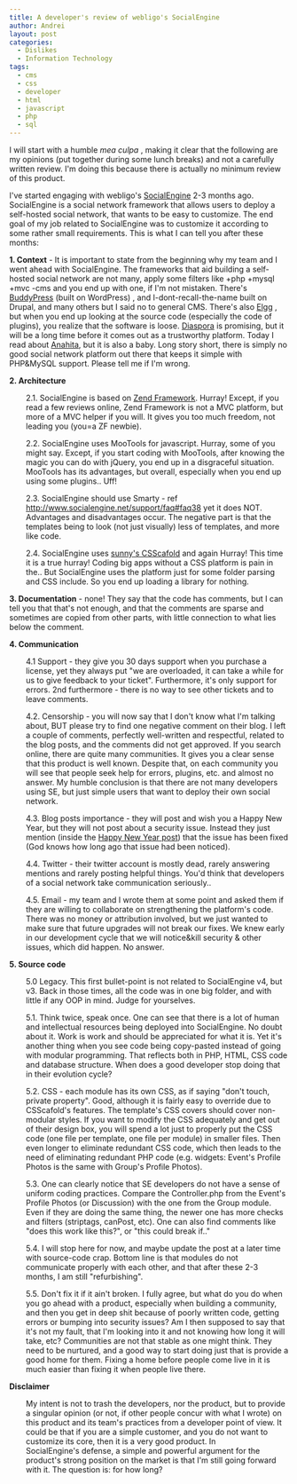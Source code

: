 ```yaml
---
title: A developer's review of webligo's SocialEngine
author: Andrei
layout: post
categories:
  - Dislikes
  - Information Technology
tags:
  - cms
  - css
  - developer
  - html
  - javascript
  - php
  - sql
---
```

I will start with a humble *mea culpa* , making it clear that the following are my opinions (put together during some lunch breaks) and not a carefully written review. I'm doing this because there is actually no minimum review of this product.

I've started engaging with webligo's [SocialEngine][1] 2-3 months ago. SocialEngine is a social network framework that allows users to deploy a self-hosted social network, that wants to be easy to customize. The end goal of my job related to SocialEngine was to customize it according to some rather small requirements. This is what I can tell you after these months:

**1. Context** - It is important to state from the beginning why my team and I went ahead with SocialEngine. The frameworks that aid building a self-hosted social network are not many, apply some filters like +php +mysql +mvc -cms and you end up with one, if I'm not mistaken. There's [BuddyPress][2] (built on WordPress) , and I-dont-recall-the-name built on Drupal, and many others but I said no to general CMS. There's also [Elgg][3] , but when you end up looking at the source code (especially the code of plugins), you realize that the software is loose. [Diaspora][4] is promising, but it will be a long time before it comes out as a trustworthy platform. Today I read about [Anahita][5], but it is also a baby. Long story short, there is simply no good social network platform out there that keeps it simple with PHP&MySQL support. Please tell me if I'm wrong.

**2. Architecture**

<p style="padding-left: 30px;">
  2.1. SocialEngine is based on <a href="http://zendframework.com">Zend Framework</a>. Hurray! Except, if you read a few reviews online, Zend Framework is not a MVC platform, but more of a MVC helper if you will. It gives you too much freedom, not leading you (you=a ZF newbie).
</p>

<p style="padding-left: 30px;">
  2.2. SocialEngine uses MooTools for javascript. Hurray, some of you might say. Except, if you start coding with MooTools, after knowing the magic you can do with jQuery, you end up in a disgraceful situation. MooTools has its advantages, but overall, especially when you end up using some plugins.. Uff!
</p>

<p style="padding-left: 30px;">
  2.3. SocialEngine should use Smarty - ref <a href="http://www.socialengine.net/support/faq#faq38">http://www.socialengine.net/support/faq#faq38</a> yet it does NOT. Advantages and disadvantages occur. The negative part is that the templates being to look (not just visually) less of templates, and more like code.
</p>

<p style="padding-left: 30px;">
  2.4. SocialEngine uses <a href="https://github.com/sunny/csscaffold">sunny's CSScafold</a> and again Hurray! This time it is a true hurray! Coding big apps without a CSS platform is pain in the.. But SocialEngine uses the platform just for some folder parsing and CSS include. So you end up loading a library for nothing.
</p>

**3. Documentation** - none! They say that the code has comments, but I can tell you that that's not enough, and that the comments are sparse and sometimes are copied from other parts, with little connection to what lies below the comment.

**4. Communication**

<p style="padding-left: 30px;">
  4.1 Support - they give you 30 days support when you purchase a license, yet they always put "we are overloaded, it can take a while for us to give feedback to your ticket". Furthermore, it's only support for errors. 2nd furthermore - there is no way to see other tickets and to leave comments.
</p>

<p style="padding-left: 30px;">
  4.2. Censorship - you will now say that I don't know what I'm talking about, BUT please try to find one negative comment on their blog. I left a couple of comments, perfectly well-written and respectful, related to the blog posts, and the comments did not get approved. If you search online, there are quite many communities. It gives you a clear sense that this product is well known. Despite that, on each community you will see that people seek help for errors, plugins, etc. and almost no answer. My humble conclusion is that there are not many developers using SE, but just simple users that want to deploy their own social network.
</p>

<p style="padding-left: 30px;">
  4.3. Blog posts importance - they will post and wish you a Happy New Year, but they will not post about a security issue. Instead they just mention (inside the <a href="http://www.socialengine.net/blog/article?id=119&article=Happy-New-Year">Happy New Year post</a>) that the issue has been fixed (God knows how long ago that issue had been noticed).
</p>

<p style="padding-left: 30px;">
  4.4. Twitter - their twitter account is mostly dead, rarely answering mentions and rarely posting helpful things. You'd think that developers of a social network take communication seriously..
</p>

<p style="padding-left: 30px;">
  4.5. Email - my team and I wrote them at some point and asked them if they are willing to collaborate on strengthening the platform's code. There was no money or attribution involved, but we just wanted to make sure that future upgrades will not break our fixes. We knew early in our development cycle that we will notice&kill security & other issues, which did happen. No answer.
</p>

**5. Source code**

<p style="padding-left: 30px;">
  5.0 Legacy. This first bullet-point is not related to SocialEngine v4, but v3. Back in those times, all the code was in one big folder, and with little if any OOP in mind. Judge for yourselves.
</p>

<p style="padding-left: 30px;">
  5.1. Think twice, speak once. One can see that there is a lot of human and intellectual resources being deployed into SocialEngine. No doubt about it. Work is work and should be appreciated for what it is. Yet it's another thing when you see code being copy-pasted instead of going with modular programming. That reflects both in PHP, HTML, CSS code and database structure. When does a good developer stop doing that in their evolution cycle?
</p>

<p style="padding-left: 30px;">
  5.2. CSS - each module has its own CSS, as if saying "don't touch, private property". Good, although it is fairly easy to override due to CSScafold's features. The template's CSS covers should cover non-modular styles. If you want to modify the CSS adequately and get out of their design box, you will spend a lot just to properly put the CSS code (one file per template, one file per module) in smaller files. Then even longer to eliminate redundant CSS code, which then leads to the need of eliminating redundant PHP code (e.g. widgets: Event's Profile Photos is the same with Group's Profile Photos).
</p>

<p style="padding-left: 30px;">
  5.3. One can clearly notice that SE developers do not have a sense of uniform coding practices. Compare the Controller.php from the Event's Profile Photos (or Discussion) with the one from the Group module. Even if they are doing the same thing, the newer one has more checks and filters (striptags, canPost, etc). One can also find comments like "does this work like this?", or "this could break if.."
</p>

<p style="padding-left: 30px;">
  5.4. I will stop here for now, and maybe update the post at a later time with source-code crap. Bottom line is that modules do not communicate properly with each other, and that after these 2-3 months, I am still "refurbishing".
</p>

<p style="padding-left: 30px;">
  5.5. Don't fix it if it ain't broken. I fully agree, but what do you do when you go ahead with a product, especially when building a community, and then you get in deep shit because of poorly written code, getting errors or bumping into security issues? Am I then supposed to say that it's not my fault, that I'm looking into it and not knowing how long it will take, etc? Communities are not that stable as one might think. They need to be nurtured, and a good way to start doing just that is provide a good home for them. Fixing a home before people come live in it is much easier than fixing it when people live there.
</p>

**Disclaimer**

<p style="padding-left: 30px;">
  My intent is not to trash the developers, nor the product, but to provide a singular opinion (or not, if other people concur with what I wrote) on this product and its team's practices from a developer point of view. It could be that if you are a simple customer, and you do not want to customize its core, then it is a very good product. In SocialEngine's defense, a simple and powerful argument for the product's strong position on the market is that I'm still going forward with it. The question is: for how long?
</p>

 [1]: http://www.socialengine.net
 [2]: http://buddypress.org
 [3]: http://elgg.org
 [4]: http://www.joindiaspora.com
 [5]: http://www.anahitapolis.com/about/anahita-social-engine